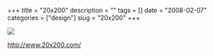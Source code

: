 +++
title = "20x200"
description = ""
tags = []
date = "2008-02-07"
categories = ["design"]
slug = "20x200"
+++


 

  <div id="screens-thumbs" class="clearfix">
    <div class="txt-center" id="design-submission"><a href="http://www.20x200.com/"><img id='bluga-thumbnail-971' class='bluga-thumbnail large' src='/media/bluga/
wt47f27ef42ba67_0.jpg'/></a></div>  
  </div>   
<p><a href="http://www.20x200.com/">http://www.20x200.com/</a></p>




